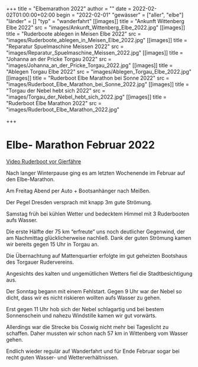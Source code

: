 +++
title = "Elbemarathon 2022"
author = ""
date = 2022-02-02T01:00:00+02:00
begin = "2022-02-01"
"gewässer" = ["aller", "elbe"]
"länder" = []
"typ" = "wanderfahrt"
[[images]]
title = "Ankunft Wittenberg Elbe 2022"
src = "images/Ankunft_Wittenberg_Elbe_2022.jpg"
[[images]]
title = "Ruderboote ablegen in Meisen Elbe 2022"
src = "images/Ruderboote_ablegen_in_Meisen_Elbe_2022.jpg"
[[images]]
title = "Reparatur Spuelmaschine Meissen 2022"
src = "images/Reparatur_Spuelmaschine_Meissen_2022.jpg"
[[images]]
title = "Johanna an der Pricke Torgau 2022"
src = "images/Johanna_an_der_Pricke_Torgau_2022.jpg"
[[images]]
title = "Ablegen Torgau Elbe 2022"
src = "images/Ablegen_Torgau_Elbe_2022.jpg"
[[images]]
title = "Ruderboot Elbe Marathon bei Sonne 2022"
src = "images/Ruderboot_Elbe_Marathon_bei_Sonne_2022.jpg"
[[images]]
title = "Torgau der Nebel hebt sich 2022"
src = "images/Torgau_der_Nebel_hebt_sich_2022.jpg"
[[images]]
title = "Ruderboot Elbe Marathon 2022"
src = "images/Ruderboot_Elbe_Marathon_2022.jpg"

+++

# Elbe- Marathon Februar 2022


[Video Ruderboot vor Gierfähre](../Ruderboot_vor_Gierfaehre.mp4)

Nach langer Winterpause ging es am letzten Wochenende im Februar auf den Elbe-Marathon.

Am Freitag Abend per Auto + Bootsanhänger nach Meißen.

Der Pegel Dresden versprach mit knapp 3m gute Strömung.

Samstag früh bei kühlen Wetter und bedecktem Himmel mit 3 Ruderbooten aufs Wasser.

Die erste Hälfte der 75 km “erfreute” uns noch deutlicher Gegenwind, der am Nachmittag glücklicherweise nachließ. Dank der guten Strömung kamen wir bereits gegen 15 Uhr in Torgau an.

Die Übernachtung auf Mattenquartier erfolgte im gut geheizten Bootshaus des Torgauer Rudervereins.

Angesichts des kalten und ungemütlichen Wetters fiel die Stadtbesichtigung aus.

Der Sonntag begann mit einem Fehlstart. Gegen 9 Uhr war der Nebel so dicht, dass wir es nicht riskieren wollten aufs Wasser zu gehen.

Erst gegen 11 Uhr hob sich der Nebel schlagartig und bei bestem Sonnenschein und nahezu Windstille kamen wir gut vorwärts.

Allerdings war die Strecke bis Coswig nicht mehr bei Tageslicht zu schaffen. Daher mussten wir schon nach 57 km in Wittenberg vom Wasser gehen.

Endlich wieder regulär auf Wanderfahrt und für Ende Februar sogar bei recht guten Wasser- und Wetterverhältnissen.